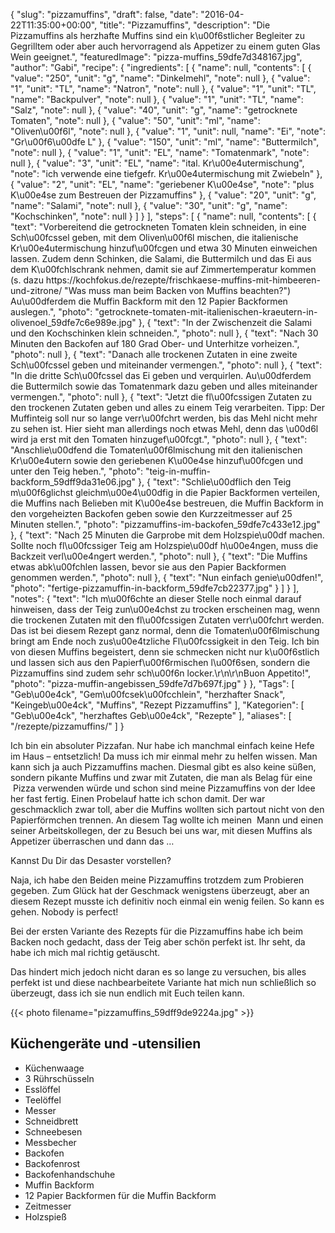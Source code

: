{
    "slug": "pizzamuffins",
    "draft": false,
    "date": "2016-04-22T11:35:00+00:00",
    "title": "Pizzamuffins",
    "description": "Die Pizzamuffins als herzhafte Muffins sind ein k\u00f6stlicher Begleiter zu Gegrilltem oder aber auch hervorragend als Appetizer zu einem guten Glas Wein geeignet.",
    "featuredImage": "pizza-muffins_59dfe7d348167.jpg",
    "author": "Gabi",
    "recipe": {
        "ingredients": [
            {
                "name": null,
                "contents": [
                    {
                        "value": "250",
                        "unit": "g",
                        "name": "Dinkelmehl",
                        "note": null
                    },
                    {
                        "value": "1",
                        "unit": "TL",
                        "name": "Natron",
                        "note": null
                    },
                    {
                        "value": "1",
                        "unit": "TL",
                        "name": "Backpulver",
                        "note": null
                    },
                    {
                        "value": "1",
                        "unit": "TL",
                        "name": "Salz",
                        "note": null
                    },
                    {
                        "value": "40",
                        "unit": "g",
                        "name": "getrocknete Tomaten",
                        "note": null
                    },
                    {
                        "value": "50",
                        "unit": "ml",
                        "name": "Oliven\u00f6l",
                        "note": null
                    },
                    {
                        "value": "1",
                        "unit": null,
                        "name": "Ei",
                        "note": "Gr\u00f6\u00dfe L"
                    },
                    {
                        "value": "150",
                        "unit": "ml",
                        "name": "Buttermilch",
                        "note": null
                    },
                    {
                        "value": "1",
                        "unit": "EL",
                        "name": "Tomatenmark",
                        "note": null
                    },
                    {
                        "value": "3",
                        "unit": "EL",
                        "name": "ital. Kr\u00e4utermischung",
                        "note": "ich verwende eine tiefgefr. Kr\u00e4utermischung mit Zwiebeln"
                    },
                    {
                        "value": "2",
                        "unit": "EL",
                        "name": "geriebener K\u00e4se",
                        "note": "plus K\u00e4se zum Bestreuen der Pizzamuffins"
                    },
                    {
                        "value": "20",
                        "unit": "g",
                        "name": "Salami",
                        "note": null
                    },
                    {
                        "value": "30",
                        "unit": "g",
                        "name": "Kochschinken",
                        "note": null
                    }
                ]
            }
        ],
        "steps": [
            {
                "name": null,
                "contents": [
                    {
                        "text": "Vorbereitend die getrockneten Tomaten klein schneiden, in eine Sch\u00fcssel geben, mit dem Oliven\u00f6l mischen, die italienische Kr\u00e4utermischung hinzuf\u00fcgen und etwa 30 Minuten einweichen lassen. Zudem denn Schinken, die Salami, die Buttermilch und das Ei aus dem K\u00fchlschrank nehmen, damit sie auf Zimmertemperatur kommen (s. dazu https:\/\/kochfokus.de\/rezepte\/frischkaese-muffins-mit-himbeeren-und-zitrone\/  \"Was muss man beim Backen von Muffins beachten?\") Au\u00dferdem die Muffin Backform mit den 12 Papier Backformen auslegen.",
                        "photo": "getrocknete-tomaten-mit-italienischen-kraeutern-in-olivenoel_59dfe7c6e989e.jpg"
                    },
                    {
                        "text": "In der Zwischenzeit die Salami und den Kochschinken klein schneiden.",
                        "photo": null
                    },
                    {
                        "text": "Nach 30 Minuten den Backofen auf 180 Grad Ober- und Unterhitze vorheizen.",
                        "photo": null
                    },
                    {
                        "text": "Danach alle trockenen Zutaten in eine zweite Sch\u00fcssel geben und miteinander vermengen.",
                        "photo": null
                    },
                    {
                        "text": "In die dritte Sch\u00fcssel das Ei geben und verquirlen. Au\u00dferdem die Buttermilch sowie das Tomatenmark dazu geben und alles miteinander vermengen.",
                        "photo": null
                    },
                    {
                        "text": "Jetzt die fl\u00fcssigen Zutaten zu den trockenen Zutaten geben und alles zu einem Teig verarbeiten. Tipp: Der Muffinteig soll nur so lange verr\u00fchrt werden, bis das Mehl nicht mehr zu sehen ist. Hier sieht man allerdings noch etwas Mehl, denn das \u00d6l wird ja erst mit den Tomaten hinzugef\u00fcgt.",
                        "photo": null
                    },
                    {
                        "text": "Anschlie\u00dfend die Tomaten\u00f6lmischung mit den italienischen Kr\u00e4utern sowie den geriebenen K\u00e4se hinzuf\u00fcgen und unter den Teig heben.",
                        "photo": "teig-in-muffin-backform_59dff9da31e06.jpg"
                    },
                    {
                        "text": "Schlie\u00dflich den Teig m\u00f6glichst gleichm\u00e4\u00dfig in die Papier Backformen verteilen, die Muffins nach Belieben mit K\u00e4se bestreuen, die Muffin Backform in den vorgeheizten Backofen geben sowie den Kurzzeitmesser auf 25 Minuten stellen.",
                        "photo": "pizzamuffins-im-backofen_59dfe7c433e12.jpg"
                    },
                    {
                        "text": "Nach 25 Minuten die Garprobe mit dem Holzspie\u00df machen. Sollte noch fl\u00fcssiger Teig am Holzspie\u00df h\u00e4ngen, muss die Backzeit verl\u00e4ngert werden.",
                        "photo": null
                    },
                    {
                        "text": "Die Muffins etwas abk\u00fchlen lassen, bevor sie aus den Papier Backformen genommen werden.",
                        "photo": null
                    },
                    {
                        "text": "Nun einfach genie\u00dfen!",
                        "photo": "fertige-pizzamuffin-in-backform_59dfe7cb22377.jpg"
                    }
                ]
            }
        ],
        "notes": {
            "text": "Ich m\u00f6chte an dieser Stelle noch einmal darauf hinweisen, dass der Teig zun\u00e4chst zu trocken erscheinen mag, wenn die trockenen Zutaten mit den fl\u00fcssigen Zutaten verr\u00fchrt werden. Das ist bei diesem Rezept ganz normal, denn die Tomaten\u00f6lmischung bringt am Ende noch zus\u00e4tzliche Fl\u00fcssigkeit in den Teig. Ich bin von diesen Muffins begeistert, denn sie schmecken nicht nur k\u00f6stlich und lassen sich aus den Papierf\u00f6rmischen l\u00f6sen, sondern die Pizzamuffins sind zudem sehr sch\u00f6n locker.\r\n\r\nBuon Appetito!",
            "photo": "pizza-muffin-angebissen_59dfe7d7b697f.jpg"
        }
    },
    "Tags": [
        "Geb\u00e4ck",
        "Gem\u00fcsek\u00fcchlein",
        "herzhafter Snack",
        "Keingeb\u00e4ck",
        "Muffins",
        "Rezept Pizzamuffins"
    ],
    "Kategorien": [
        "Geb\u00e4ck",
        "herzhaftes Geb\u00e4ck",
        "Rezepte"
    ],
    "aliases": [
        "\/rezepte\/pizzamuffins\/"
    ]
}

Ich bin ein absoluter Pizzafan. Nur habe ich manchmal einfach keine Hefe im Haus &#8211; entsetzlich! Da muss ich mir einmal mehr zu helfen wissen. Man kann sich ja auch Pizzamuffins machen. Diesmal gibt es also keine süßen, sondern pikante Muffins und zwar mit Zutaten, die man als Belag für eine  Pizza verwenden würde und schon sind meine Pizzamuffins von der Idee her fast fertig. Einen Probelauf hatte ich schon damit. Der war geschmacklich zwar toll, aber die Muffins wollten sich partout nicht von den Papierförmchen trennen. An diesem Tag wollte ich meinen  Mann und einen seiner Arbeitskollegen, der zu Besuch bei uns war, mit diesen Muffins als Appetizer überraschen und dann das &#8230;

Kannst Du Dir das Desaster vorstellen?

Naja, ich habe den Beiden meine Pizzamuffins trotzdem zum Probieren gegeben. Zum Glück hat der Geschmack wenigstens überzeugt, aber an diesem Rezept musste ich definitiv noch einmal ein wenig feilen. So kann es gehen. Nobody is perfect!

Bei der ersten Variante des Rezepts für die Pizzamuffins habe ich beim Backen noch gedacht, dass der Teig aber schön perfekt ist. Ihr seht, da habe ich mich mal richtig getäuscht.

Das hindert mich jedoch nicht daran es so lange zu versuchen, bis alles perfekt ist und diese nachbearbeitete Variante hat mich nun schließlich so überzeugt, dass ich sie nun endlich mit Euch teilen kann.

{{< photo filename="pizzamuffins_59dff9de9224a.jpg" >}}

## Küchengeräte und -utensilien

 * Küchenwaage
 * 3 Rührschüsseln
 * Esslöffel
 * Teelöffel
 * Messer
 * Schneidbrett
 * Schneebesen
 * Messbecher
 * Backofen
 * Backofenrost
 * Backofenhandschuhe
 * Muffin Backform
 * 12 Papier Backformen für die Muffin Backform
 * Zeitmesser
 * Holzspieß